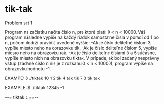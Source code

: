 # tik-tak
Problem set 1

Program na začiatku načíta číslo n, pre ktoré platí: 0 < n < 10000. Váš program následne vypíše na každý riadok samostatne čísla v poradí od 1 po n, pričom dodrží pravidlá uvedené vyššie:
-Ak je číslo deliteľné číslom 3, vypíše miesto neho na obrazovku tik.
-Ak je číslo deliteľné číslom 5, vypíše miesto neho na obrazovku tak.
-Ak je číslo deliteľné číslami 3 a 5 súčasne, vypíše miesto nich na obrazovku tiktak.
V prípade, ak bol zadaný nesprávny vstup (zadané číslo n nie je z rozsahu 0 < n < 10000), program vypíše na obrazovku hodnotu -1.

EXAMPE:
$ ./tiktak
10
1
2
tik
4
tak
tik
7
8
tik
tak

EXAMPLE:
$ ./tiktak
12345
-1

--= tiktak.c ==--
